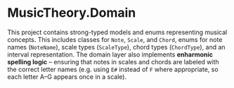 # MusicTheory.Domain 

This project contains strong-typed models and enums representing musical concepts. This includes classes for `Note`, `Scale`, and `Chord`, enums for note names (`NoteName`), scale types (`ScaleType`), chord types (`ChordType`), and an interval representation. The domain layer also implements **enharmonic spelling logic** – ensuring that notes in scales and chords are labeled with the correct letter names (e.g. using `E#` instead of `F` where appropriate, so each letter A–G appears once in a scale).
